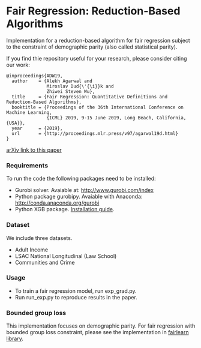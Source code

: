# Fair Regression: Reduction-Based Algorithms

Implementation for a reduction-based algorithm for fair regression
subject to the constraint of demographic parity (also called statistical parity).


If you find thie repository useful for your research, please consider
citing our work:

```
@inproceedings{ADW19,
  author    = {Alekh Agarwal and
               Miroslav Dud{\'{\i}}k and
               Zhiwei Steven Wu},
  title     = {Fair Regression: Quantitative Definitions and Reduction-Based Algorithms},
  booktitle = {Proceedings of the 36th International Conference on Machine Learning,
               {ICML} 2019, 9-15 June 2019, Long Beach, California, {USA}},
  year      = {2019},
  url       = {http://proceedings.mlr.press/v97/agarwal19d.html}
}
```
[arXiv link to this paper](https://arxiv.org/abs/1905.12843)


### Requirements
To run the code the following packages need to be installed:
- Gurobi solver. Avaiable at: http://www.gurobi.com/index
- Python package gurobipy. Avaiable with Anaconda: http://conda.anaconda.org/gurobi
- Python XGB package. [Installation guide](https://xgboost.readthedocs.io/en/latest/build.html).


### Dataset
We include three datasets.
- Adult Income 
- LSAC National Longitudinal (Law School) 
- Communities and Crime 


### Usage
- To train a fair regression model, run exp_grad.py.
- Run run_exp.py to reproduce results in the paper.


### Bounded group loss
This implementation focuses on demographic parity. For fair regression
  with bounded group loss constraint, please see the implementation in
  [fairlearn
  library](https://fairlearn.github.io/user_guide/mitigation.html?highlight=bounded%20group).
